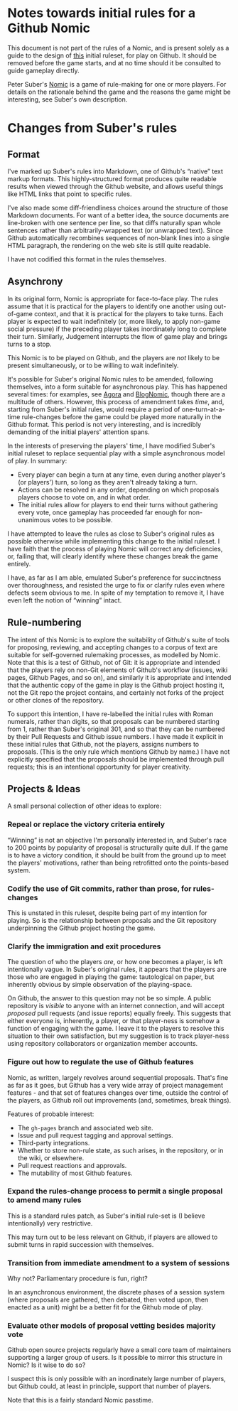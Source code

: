 # Notes towards initial rules for a Github Nomic

This document is not part of the rules of a Nomic, and is present solely as a guide to the design of [this](rules) initial ruleset, for play on Github.
It should be removed before the game starts, and at no time should it be consulted to guide gameplay directly.

Peter Suber's [Nomic](http://legacy.earlham.edu/~peters/writing/nomic.htm) is a game of rule-making for one or more players.
For details on the rationale behind the game and the reasons the game might be interesting, see Suber's own description.

# Changes from Suber's rules

## Format

I've marked up Suber's rules into Markdown, one of Github's “native” text markup formats.
This highly-structured format produces quite readable results when viewed through the Github website, and allows useful things like HTML links that point to specific rules.

I've also made some diff-friendliness choices around the structure of those Markdown documents.
For want of a better idea, the source documents are line-broken with one sentence per line, so that diffs naturally span whole sentences rather than arbitrarily-wrapped text (or unwrapped text).
Since Github automatically recombines sequences of non-blank lines into a single HTML paragraph, the rendering on the web site is still quite readable.

I have not codified this format in the rules themselves.

## Asynchrony

In its original form, Nomic is appropriate for face-to-face play.
The rules assume that it is practical for the players to identify one another using out-of-game context, and that it is practical for the players to take turns.
Each player is expected to wait indefinitely (or, more likely, to apply non-game social pressure) if the preceding player takes inordinately long to complete their turn.
Similarly, Judgement interrupts the flow of game play and brings turns to a stop.

This Nomic is to be played on Github, and the players are _not_ likely to be present simultaneously, or to be willing to wait indefinitely.

It's possible for Suber's original Nomic rules to be amended, following themselves, into a form suitable for asynchronous play.
This has happened several times: for examples, see [Agora](http://agoranomic.org/) and [BlogNomic](http://blognomic.com/), though there are a multitude of others.
However, this process of amendment takes _time_, and, starting from Suber's initial rules, would require a period of one-turn-at-a-time rule-changes before the game could be played more naturally in the Github format.
This period is not very interesting, and is incredibly demanding of the initial players' attention spans.

In the interests of preserving the players' time, I have modified Suber's initial ruleset to replace sequential play with a simple asynchronous model of play. In summary:

* Every player can begin a turn at any time, even during another player's (or players') turn, so long as they aren't already taking a turn.
* Actions can be resolved in any order, depending on which proposals players choose to vote on, and in what order.
* The initial rules allow for players to end their turns without gathering every vote, once gameplay has proceeded far enough for non-unanimous votes to be possible.

I have attempted to leave the rules as close to Suber's original rules as possible otherwise while implementing this change to the initial ruleset.
I have faith that the process of playing Nomic will correct any deficiencies, or, failing that, will clearly identify where these changes break the game entirely.

I have, as far as I am able, emulated Suber's preference for succinctness over thoroughness, and resisted the urge to fix or clarify rules even where defects seem obvious to me.
In spite of my temptation to remove it, I have even left the notion of “winning” intact.

## Rule-numbering

The intent of this Nomic is to explore the suitability of Github's suite of tools for proposing, reviewing, and accepting changes to a corpus of text are suitable for self-governed rulemaking processes, as modelled by Nomic.
Note that this is a test of Github, not of Git: it is appropriate and intended that the players rely on non-Git elements of Github's workflow (issues, wiki pages, Github Pages, and so on), and similarly it is appropriate and intended that the authentic copy of the game in play is the Github project hosting it, not the Git repo the project contains, and certainly not forks of the project or other clones of the repository.

To support this intention, I have re-labelled the initial rules with Roman numerals, rather than digits, so that proposals can be numbered starting from 1, rather than Suber's original 301, and so that they can be numbered by their Pull Requests and Github issue numbers.
I have made it explicit in these initial rules that Github, not the players, assigns numbers to proposals.
(This is the only rule which mentions Github by name.)
I have not explicitly specified that the proposals should be implemented through pull requests; this is an intentional opportunity for player creativity.

## Projects & Ideas

A small personal collection of other ideas to explore:

### Repeal or replace the victory criteria entirely

“Winning” is not an objective I'm personally interested in, and Suber's race to 200 points by popularity of proposal is structurally quite dull.
If the game is to have a victory condition, it should be built from the ground up to meet the players' motivations, rather than being retrofitted onto the points-based system.

### Codify the use of Git commits, rather than prose, for rules-changes

This is unstated in this ruleset, despite being part of my intention for playing.
So is the relationship between proposals and the Git repository underpinning the Github project hosting the game.

### Clarify the immigration and exit procedures

The question of who the players _are_, or how one becomes a player, is left intentionally vague.
In Suber's original rules, it appears that the players are those who are engaged in playing the game: tautological on paper, but inherently obvious by simple observation of the playing-space.

On Github, the answer to this question may not be so simple.
A public repository is _visible_ to anyone with an internet connection, and will accept _proposed_ pull requests (and issue reports) equally freely.
This suggests that either everyone is, inherently, a player, or that player-ness is somehow a function of engaging with the game.
I leave it to the players to resolve this situation to their own satisfaction, but my suggestion is to track player-ness using repository collaborators or organization member accounts.

### Figure out how to regulate the use of Github features

Nomic, as written, largely revolves around sequential proposals.
That's fine as far as it goes, but Github has a very wide array of project management features - and that set of features changes over time, outside the control of the players, as Github roll out improvements (and, sometimes, break things).

Features of probable interest:

* The `gh-pages` branch and associated web site.
* Issue and pull request tagging and approval settings.
* Third-party integrations.
* Whether to store non-rule state, as such arises, in the repository, or in the wiki, or elsewhere.
* Pull request reactions and approvals.
* The mutability of most Github features.

### Expand the rules-change process to permit a single proposal to amend many rules

This is a standard rules patch, as Suber's initial rule-set is (I believe intentionally) very restrictive.

This may turn out to be less relevant on Github, if players are allowed to submit turns in rapid succession with themselves.

### Transition from immediate amendment to a system of sessions

Why not? Parliamentary procedure is fun, right?

In an asynchronous environment, the discrete phases of a session system (where proposals are gathered, then debated, then voted upon, then enacted as a unit) might be a better fit for the Github mode of play.

### Evaluate other models of proposal vetting besides majority vote

Github open source projects regularly have a small core team of maintainers supporting a larger group of users.
Is it possible to mirror this structure in Nomic?
Is it wise to do so?

I suspect this is only possible with an inordinately large number of players, but Github could, at least in principle, support that number of players.

Note that this is a fairly standard Nomic passtime.
